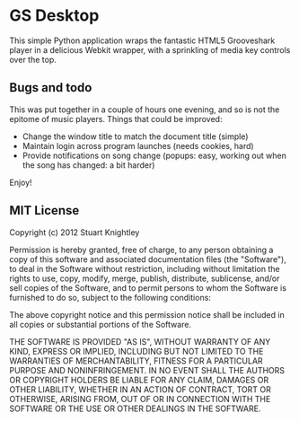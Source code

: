 GS Desktop
==========

This simple Python application wraps the fantastic HTML5 Grooveshark player in
a delicious Webkit wrapper, with a sprinkling of media key controls over the
top.

Bugs and todo
-------------

This was put together in a couple of hours one evening, and so is not the
epitome of music players. Things that could be improved:

 * Change the window title to match the document title (simple)
 * Maintain login across program launches (needs cookies, hard)
 * Provide notifications on song change (popups: easy, working out when the song
   has changed: a bit harder)

Enjoy!

MIT License
-----------

Copyright (c) 2012 Stuart Knightley

Permission is hereby granted, free of charge, to any person obtaining a copy of this software and associated documentation files (the "Software"), to deal in the Software without restriction, including without limitation the rights to use, copy, modify, merge, publish, distribute, sublicense, and/or sell copies of the Software, and to permit persons to whom the Software is furnished to do so, subject to the following conditions:

The above copyright notice and this permission notice shall be included in all copies or substantial portions of the Software.

THE SOFTWARE IS PROVIDED "AS IS", WITHOUT WARRANTY OF ANY KIND, EXPRESS OR IMPLIED, INCLUDING BUT NOT LIMITED TO THE WARRANTIES OF MERCHANTABILITY, FITNESS FOR A PARTICULAR PURPOSE AND NONINFRINGEMENT. IN NO EVENT SHALL THE AUTHORS OR COPYRIGHT HOLDERS BE LIABLE FOR ANY CLAIM, DAMAGES OR OTHER LIABILITY, WHETHER IN AN ACTION OF CONTRACT, TORT OR OTHERWISE, ARISING FROM, OUT OF OR IN CONNECTION WITH THE SOFTWARE OR THE USE OR OTHER DEALINGS IN THE SOFTWARE.
